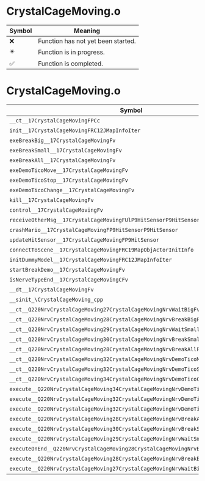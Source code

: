# CrystalCageMoving.o
| Symbol | Meaning 
| ------------- | ------------- 
| :x: | Function has not yet been started. 
| :eight_pointed_black_star: | Function is in progress. 
| :white_check_mark: | Function is completed. 


# CrystalCageMoving.o
| Symbol | Decompiled? |
| ------------- | ------------- |
| `__ct__17CrystalCageMovingFPCc` | :white_check_mark: |
| `init__17CrystalCageMovingFRC12JMapInfoIter` | :white_check_mark: |
| `exeBreakBig__17CrystalCageMovingFv` | :white_check_mark: |
| `exeBreakSmall__17CrystalCageMovingFv` | :white_check_mark: |
| `exeBreakAll__17CrystalCageMovingFv` | :white_check_mark: |
| `exeDemoTicoMove__17CrystalCageMovingFv` | :white_check_mark: |
| `exeDemoTicoStop__17CrystalCageMovingFv` | :white_check_mark: |
| `exeDemoTicoChange__17CrystalCageMovingFv` | :white_check_mark: |
| `kill__17CrystalCageMovingFv` | :white_check_mark: |
| `control__17CrystalCageMovingFv` | :white_check_mark: |
| `receiveOtherMsg__17CrystalCageMovingFUlP9HitSensorP9HitSensor` | :white_check_mark: |
| `crashMario__17CrystalCageMovingFP9HitSensorP9HitSensor` | :white_check_mark: |
| `updateHitSensor__17CrystalCageMovingFP9HitSensor` | :white_check_mark: |
| `connectToScene__17CrystalCageMovingFRC19MapObjActorInitInfo` | :white_check_mark: |
| `initDummyModel__17CrystalCageMovingFRC12JMapInfoIter` | :white_check_mark: |
| `startBreakDemo__17CrystalCageMovingFv` | :white_check_mark: |
| `isNerveTypeEnd__17CrystalCageMovingCFv` | :white_check_mark: |
| `__dt__17CrystalCageMovingFv` | :white_check_mark: |
| `__sinit_\CrystalCageMoving_cpp` | :white_check_mark: |
| `__ct__Q220NrvCrystalCageMoving27CrystalCageMovingNrvWaitBigFv` | :white_check_mark: |
| `__ct__Q220NrvCrystalCageMoving28CrystalCageMovingNrvBreakBigFv` | :white_check_mark: |
| `__ct__Q220NrvCrystalCageMoving29CrystalCageMovingNrvWaitSmallFv` | :white_check_mark: |
| `__ct__Q220NrvCrystalCageMoving30CrystalCageMovingNrvBreakSmallFv` | :white_check_mark: |
| `__ct__Q220NrvCrystalCageMoving28CrystalCageMovingNrvBreakAllFv` | :white_check_mark: |
| `__ct__Q220NrvCrystalCageMoving32CrystalCageMovingNrvDemoTicoMoveFv` | :white_check_mark: |
| `__ct__Q220NrvCrystalCageMoving32CrystalCageMovingNrvDemoTicoStopFv` | :white_check_mark: |
| `__ct__Q220NrvCrystalCageMoving34CrystalCageMovingNrvDemoTicoChangeFv` | :white_check_mark: |
| `execute__Q220NrvCrystalCageMoving34CrystalCageMovingNrvDemoTicoChangeCFP5Spine` | :white_check_mark: |
| `execute__Q220NrvCrystalCageMoving32CrystalCageMovingNrvDemoTicoStopCFP5Spine` | :white_check_mark: |
| `execute__Q220NrvCrystalCageMoving32CrystalCageMovingNrvDemoTicoMoveCFP5Spine` | :white_check_mark: |
| `execute__Q220NrvCrystalCageMoving28CrystalCageMovingNrvBreakAllCFP5Spine` | :white_check_mark: |
| `execute__Q220NrvCrystalCageMoving30CrystalCageMovingNrvBreakSmallCFP5Spine` | :white_check_mark: |
| `execute__Q220NrvCrystalCageMoving29CrystalCageMovingNrvWaitSmallCFP5Spine` | :white_check_mark: |
| `executeOnEnd__Q220NrvCrystalCageMoving28CrystalCageMovingNrvBreakBigCFP5Spine` | :white_check_mark: |
| `execute__Q220NrvCrystalCageMoving28CrystalCageMovingNrvBreakBigCFP5Spine` | :white_check_mark: |
| `execute__Q220NrvCrystalCageMoving27CrystalCageMovingNrvWaitBigCFP5Spine` | :white_check_mark: |
